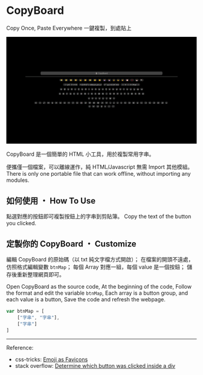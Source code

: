 # CopyBoard

Copy Once, Paste Everywhere
一鍵複製，到處貼上

![CopyBoard](./screenshot.png)

CopyBoard 是一個簡單的 HTML 小工具，用於複製常用字串。

便攜僅一個檔案，可以離線運作，純 HTML/Javascript 無需 Import 其他模組。
There is only one portable file that can work offline, without importing any modules.

## 如何使用 ・ How To Use

點選對應的按鈕即可複製按鈕上的字串到剪貼簿。
Copy the text of the button you clicked.

## 定製你的 CopyBoard ・ Customize

編輯 CopyBoard 的原始碼（以 txt 純文字檔方式開啟）；
在檔案的開頭不遠處，仿照格式編輯變數 `btnMap`；
每個 Array 對應一組，每個 value 是一個按鈕；
儲存後重新整理網頁即可。

Open CopyBoard as the source code,
At the beginning of the code,
Follow the format and edit the variable `btnMap`,
Each array is a button group, and each value is a button,
Save the code and refresh the webpage.

```js
var btnMap = [
    ["字串", "字串"],
    ["字串"]
]
```

---

Reference:
- css-tricks: [Emoji as Favicons](https://css-tricks.com/emojis-as-favicons/)
- stack overflow: [Determine which button was clicked inside a div](https://stackoverflow.com/a/30499537)
